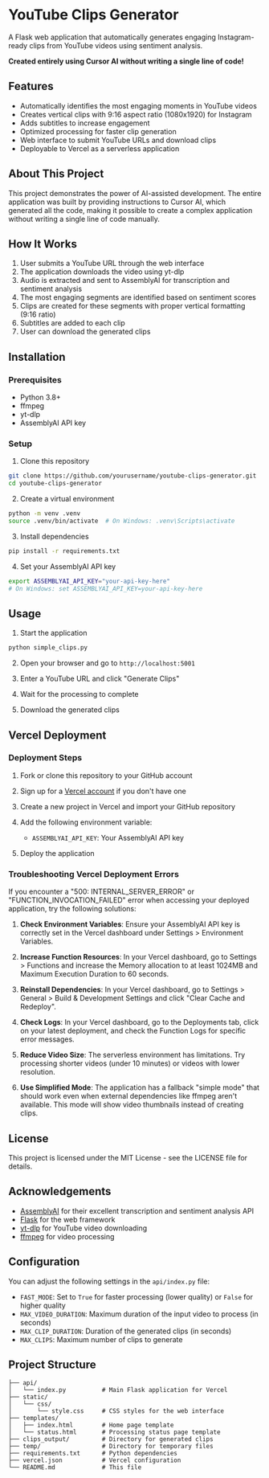 # YouTube Clips Generator

A Flask web application that automatically generates engaging Instagram-ready clips from YouTube videos using sentiment analysis.

**Created entirely using Cursor AI without writing a single line of code!**

## Features

- Automatically identifies the most engaging moments in YouTube videos
- Creates vertical clips with 9:16 aspect ratio (1080x1920) for Instagram
- Adds subtitles to increase engagement
- Optimized processing for faster clip generation
- Web interface to submit YouTube URLs and download clips
- Deployable to Vercel as a serverless application

## About This Project

This project demonstrates the power of AI-assisted development. The entire application was built by providing instructions to Cursor AI, which generated all the code, making it possible to create a complex application without writing a single line of code manually.

## How It Works

1. User submits a YouTube URL through the web interface
2. The application downloads the video using yt-dlp
3. Audio is extracted and sent to AssemblyAI for transcription and sentiment analysis
4. The most engaging segments are identified based on sentiment scores
5. Clips are created for these segments with proper vertical formatting (9:16 ratio)
6. Subtitles are added to each clip
7. User can download the generated clips

## Installation

### Prerequisites

- Python 3.8+
- ffmpeg
- yt-dlp
- AssemblyAI API key

### Setup

1. Clone this repository
```bash
git clone https://github.com/yourusername/youtube-clips-generator.git
cd youtube-clips-generator
```

2. Create a virtual environment
```bash
python -m venv .venv
source .venv/bin/activate  # On Windows: .venv\Scripts\activate
```

3. Install dependencies
```bash
pip install -r requirements.txt
```

4. Set your AssemblyAI API key
```bash
export ASSEMBLYAI_API_KEY="your-api-key-here"
# On Windows: set ASSEMBLYAI_API_KEY=your-api-key-here
```

## Usage

1. Start the application
```bash
python simple_clips.py
```

2. Open your browser and go to `http://localhost:5001`

3. Enter a YouTube URL and click "Generate Clips"

4. Wait for the processing to complete

5. Download the generated clips

## Vercel Deployment

### Deployment Steps

1. Fork or clone this repository to your GitHub account

2. Sign up for a [Vercel account](https://vercel.com/signup) if you don't have one

3. Create a new project in Vercel and import your GitHub repository

4. Add the following environment variable:
   - `ASSEMBLYAI_API_KEY`: Your AssemblyAI API key

5. Deploy the application

### Troubleshooting Vercel Deployment Errors

If you encounter a "500: INTERNAL_SERVER_ERROR" or "FUNCTION_INVOCATION_FAILED" error when accessing your deployed application, try the following solutions:

1. **Check Environment Variables**: Ensure your AssemblyAI API key is correctly set in the Vercel dashboard under Settings > Environment Variables.

2. **Increase Function Resources**: In your Vercel dashboard, go to Settings > Functions and increase the Memory allocation to at least 1024MB and Maximum Execution Duration to 60 seconds.

3. **Reinstall Dependencies**: In your Vercel dashboard, go to Settings > General > Build & Development Settings and click "Clear Cache and Redeploy".

4. **Check Logs**: In your Vercel dashboard, go to the Deployments tab, click on your latest deployment, and check the Function Logs for specific error messages.

5. **Reduce Video Size**: The serverless environment has limitations. Try processing shorter videos (under 10 minutes) or videos with lower resolution.

6. **Use Simplified Mode**: The application has a fallback "simple mode" that should work even when external dependencies like ffmpeg aren't available. This mode will show video thumbnails instead of creating clips.

## License

This project is licensed under the MIT License - see the LICENSE file for details.

## Acknowledgements

- [AssemblyAI](https://www.assemblyai.com/) for their excellent transcription and sentiment analysis API
- [Flask](https://flask.palletsprojects.com/) for the web framework
- [yt-dlp](https://github.com/yt-dlp/yt-dlp) for YouTube video downloading
- [ffmpeg](https://ffmpeg.org/) for video processing

## Configuration

You can adjust the following settings in the `api/index.py` file:

- `FAST_MODE`: Set to `True` for faster processing (lower quality) or `False` for higher quality
- `MAX_VIDEO_DURATION`: Maximum duration of the input video to process (in seconds)
- `MAX_CLIP_DURATION`: Duration of the generated clips (in seconds)
- `MAX_CLIPS`: Maximum number of clips to generate

## Project Structure

```
├── api/
│   └── index.py          # Main Flask application for Vercel
├── static/
│   └── css/
│       └── style.css     # CSS styles for the web interface
├── templates/
│   ├── index.html        # Home page template
│   └── status.html       # Processing status page template
├── clips_output/         # Directory for generated clips
├── temp/                 # Directory for temporary files
├── requirements.txt      # Python dependencies
├── vercel.json           # Vercel configuration
└── README.md             # This file
``` 